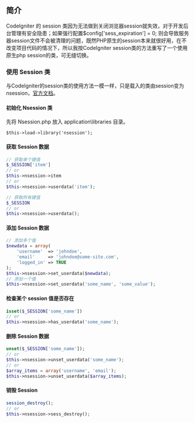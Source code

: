 ## 简介

CodeIgniter 的 session 类因为无法做到关闭浏览器session就失效，对于开发后台管理有安全隐患；如果强行配置$config['sess_expiration'] = 0;  则会导致服务器session文件不会被清理的问题，既然PHP原生的session本来就很好用，在不改变项目代码的情况下，所以我按CodeIgniter session类的方法重写了一个使用原生php session的类，可无缝切换。

### 使用 Session 类

与CodeIgniter的session类的使用方法一模一样，只是载入的类由session变为nsession，[官方文档](http://codeigniter.org.cn/user_guide/libraries/sessions.html)。

#### 初始化 Nsession 类

先将 Nsession.php 放入 application\libraries 目录。

```
$this->load->library('nsession');
```

#### 获取 Session 数据

```php
// 获取单个键值
$_SESSION['item']
// or
$this->nsession->item
// or
$this->nsession->userdata('item');
```

```php
// 获取所有键值
$_SESSION
// or
$this->nsession->userdata();
```

#### 添加 Session 数据

```php
// 添加多个值
$newdata = array(
    'username'  => 'johndoe',
    'email'     => 'johndoe@some-site.com',
    'logged_in' => TRUE
);
$this->nsession->set_userdata($newdata);
// 添加一个值
$this->nsession->set_userdata('some_name', 'some_value');
```

#### 检查某个 session 值是否存在

```php
isset($_SESSION['some_name'])
// or
$this->nsession->has_userdata('some_name');
```

#### 删除 Session 数据


```php
unset($_SESSION['some_name']);
// or
$this->nsession->unset_userdata('some_name');
// or
$array_items = array('username', 'email');
$this->nsession->unset_userdata($array_items);
```

#### 销毁 Session

```php
session_destroy();
// or
$this->nsession->sess_destroy();
```